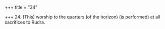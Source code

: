 +++
title = "24"

+++
24. (This) worship to the quarters (of the horizon) (is performed) at all sacrifices to Rudra.
